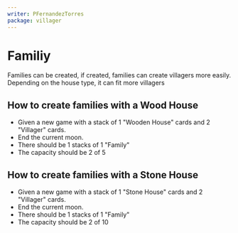 ```yaml
---
writer: PFernandezTorres
package: villager
---
```


# Familiy

Families can be created, if created, families can create villagers more easily.
Depending on the house type, it can fit more villagers

## How to create families with a Wood House
 * Given a new game with a stack of 1 "Wooden House" cards and 2 "Villager" cards.
 * End the current moon.
 * There should be 1 stacks of 1 "Family"
 * The capacity should be 2 of 5

## How to create families with a Stone House
 * Given a new game with a stack of 1 "Stone House" cards and 2 "Villager" cards.
 * End the current moon.
 * There should be 1 stacks of 1 "Family"
 * The capacity should be 2 of 10
